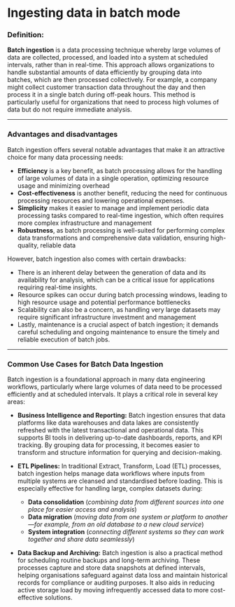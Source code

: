 # Ingesting data in batch mode

### Definition:
**Batch ingestion** is a data processing technique whereby large volumes of data are collected, processed, and loaded into a system at scheduled intervals, rather than in real-time. This approach allows organizations to handle substantial amounts of data efficiently by grouping data into batches, which are then processed collectively. For example, a company might collect customer transaction data throughout the day and then process it in a single batch during off-peak hours. This method is particularly useful for organizations that need to process high volumes of data but do not require immediate analysis.

----

### Advantages and disadvantages
Batch ingestion offers several notable advantages that make it an attractive choice for many data processing needs:

- **Efficiency** is a key benefit, as batch processing allows for the handling of large volumes of data in a single operation, optimizing resource usage and minimizing overhead
- **Cost-effectiveness** is another benefit, reducing the need for continuous processing resources and lowering operational expenses.
- **Simplicity** makes it easier to manage and implement periodic data processing tasks compared to real-time ingestion, which often requires more complex infrastructure and management
- **Robustness**, as batch processing is well-suited for performing complex data transformations and comprehensive data validation, ensuring high-quality, reliable data

However, batch ingestion also comes with certain drawbacks:

- There is an inherent delay between the generation of data and its availability for analysis, which can be a critical issue for applications requiring real-time insights.
- Resource spikes can occur during batch processing windows, leading to high resource usage and potential performance bottlenecks
- Scalability can also be a concern, as handling very large datasets may require significant infrastructure investment and management
- Lastly, maintenance is a crucial aspect of batch ingestion; it demands careful scheduling and ongoing maintenance to ensure the timely and reliable execution of batch jobs.
----

### Common Use Cases for Batch Data Ingestion
Batch ingestion is a foundational approach in many data engineering workflows, particularly where large volumes of data need to be processed efficiently and at scheduled intervals. It plays a critical role in several key areas:

- **Business Intelligence and Reporting:**
Batch ingestion ensures that data platforms like data warehouses and data lakes are consistently refreshed with the latest transactional and operational data. This supports BI tools in delivering up-to-date dashboards, reports, and KPI tracking. By grouping data for processing, it becomes easier to transform and structure information for querying and decision-making.

- **ETL Pipelines:**
In traditional Extract, Transform, Load (ETL) processes, batch ingestion helps manage data workflows where inputs from multiple systems are cleansed and standardised before loading. This is especially effective for handling large, complex datasets during:
  - **Data consolidation** (*combining data from different sources into one place for easier access and analysis*)
  - **Data migration** (*moving data from one system or platform to another—for example, from an old database to a new cloud service*)
  - **System integration** (*connecting different systems so they can work together and share data seamlessly*)

- **Data Backup and Archiving:**
Batch ingestion is also a practical method for scheduling routine backups and long-term archiving. These processes capture and store data snapshots at defined intervals, helping organisations safeguard against data loss and maintain historical records for compliance or auditing purposes. It also aids in reducing active storage load by moving infrequently accessed data to more cost-effective solutions.